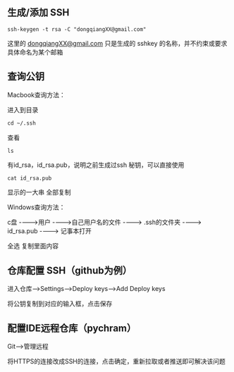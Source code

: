 ## 生成/添加 SSH
```
ssh-keygen -t rsa -C "dongqiangXX@gmail.com"  
```

这里的 dongqiangXX@gmail.com 只是生成的 sshkey 的名称，并不约束或要求具体命名为某个邮箱

## 查询公钥
Macbook查询方法：

进入到目录
```markdown
cd ~/.ssh 
```
查看 
```
ls
```
有id_rsa，id_rsa.pub，说明之前生成过ssh 秘钥，可以直接使用
```markdown
cat id_rsa.pub
```

显示的一大串 全部复制

Windows查询方法：

c盘 ---->用户 ---->自己用户名的文件 ----> .ssh的文件夹
----> id_rsa.pub ----> 记事本打开

全选 复制里面内容

## 仓库配置 SSH（github为例）
进入仓库-->Settings-->Deploy keys-->Add Deploy keys

将公钥复制到对应的输入框，点击保存

## 配置IDE远程仓库（pychram）
Git-->管理远程

将HTTPS的连接改成SSH的连接，点击确定，重新拉取或者推送即可解决该问题
